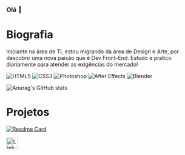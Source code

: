 ### Olá 👋

# Biografia

Iniciante na área de TI, estou migrando da área de Design e Arte, por descobrir uma nova paixão que é Dev Front-End. Estudo e pratico diariamente para atender as exigências do mercado!

![HTML5](https://img.shields.io/badge/HTML5-E34F26?style=for-the-badge&logo=html5&logoColor=white)
![CSS3](https://img.shields.io/badge/CSS3-1572B6?style=for-the-badge&logo=css3&logoColor=white)
![Photoshop](https://img.shields.io/badge/Adobe%20Photoshop-31A8FF?style=for-the-badge&logo=Adobe%20Photoshop&logoColor=black)
![After Effects](https://img.shields.io/badge/Adobe%20after%20affects-CF96FD?style=for-the-badge&logo=Adobe%20after%20effects&logoColor=393665)
![Blender](https://img.shields.io/badge/blender-%23F5792A.svg?style=for-the-badge&logo=blender&logoColor=white)

![Anurag's GitHub stats](https://github-readme-stats.vercel.app/api?username=WilsonFA&theme=radical&hide=contribs,prs)

# Projetos

[![Readme Card](https://github-readme-stats.vercel.app/api/pin/?username=WilsonFA&repo=devweekgit.github.io)](https://github.com/anuraghazra/github-readme-stats)

[<img src='https://img.shields.io/badge/LinkedIn-0077B5?style=for-the-badge&logo=linkedin&logoColor=white' alt='Linkedin' height='30'>](https://www.linkedin.com/in/wilson-fernandes-uilsu/)
